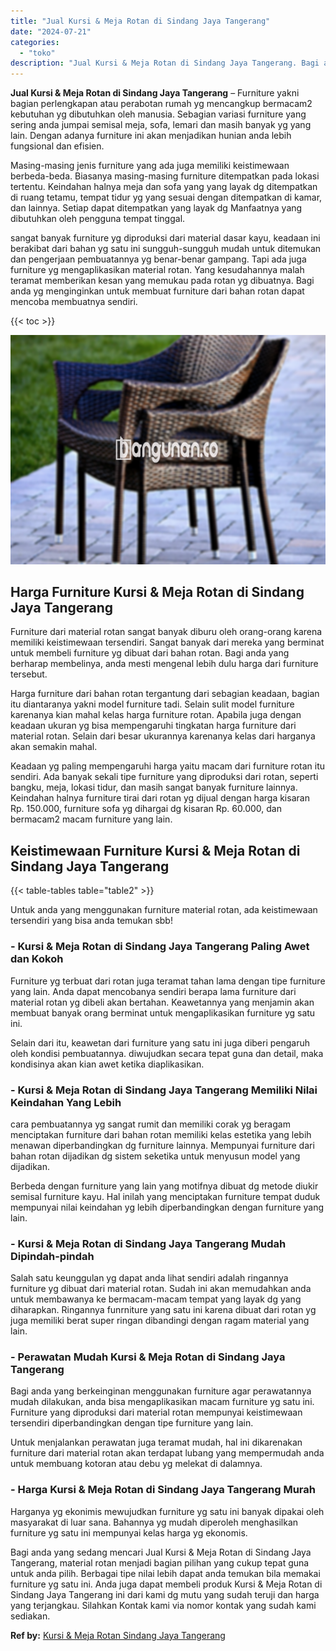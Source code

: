 ```yaml
---
title: "Jual Kursi & Meja Rotan di Sindang Jaya Tangerang"
date: "2024-07-21"
categories: 
  - "toko"
description: "Jual Kursi & Meja Rotan di Sindang Jaya Tangerang. Bagi anda yang sedang mencari Jual Kursi & Meja Rotan di Sindang Jaya Tangerang, material rotan menjadi ba..."
---
```


**Jual Kursi & Meja Rotan di Sindang Jaya Tangerang** – Furniture yakni bagian perlengkapan atau perabotan rumah yg mencangkup bermacam2 kebutuhan yg dibutuhkan oleh manusia. Sebagian variasi furniture yang sering anda jumpai semisal meja, sofa, lemari dan masih banyak yg yang lain. Dengan adanya furniture ini akan menjadikan hunian anda lebih fungsional dan efisien.

Masing-masing jenis furniture yang ada juga memiliki keistimewaan berbeda-beda. Biasanya masing-masing furniture ditempatkan pada lokasi tertentu. Keindahan halnya meja dan sofa yang yang layak dg ditempatkan di ruang tetamu, tempat tidur yg yang sesuai dengan ditempatkan di kamar, dan lainnya. Setiap dapat ditempatkan yang layak dg Manfaatnya yang dibutuhkan oleh pengguna tempat tinggal.

sangat banyak furniture yg diproduksi dari material dasar kayu, keadaan ini berakibat dari bahan yg satu ini sungguh-sungguh mudah untuk ditemukan dan pengerjaan pembuatannya yg benar-benar gampang. Tapi ada juga furniture yg mengaplikasikan material rotan. Yang kesudahannya malah teramat memberikan kesan yang memukau pada rotan yg dibuatnya. Bagi anda yg menginginkan untuk membuat furniture dari bahan rotan dapat mencoba membuatnya sendiri.

{{< toc >}}

![Jual Kursi & Meja Rotan di Sindang Jaya Tangerang](/images/kursi-meja-rotan-murah29.png)

## Harga Furniture Kursi & Meja Rotan di Sindang Jaya Tangerang

Furniture dari material rotan sangat banyak diburu oleh orang-orang karena memiliki keistimewaan tersendiri. Sangat banyak dari mereka yang berminat untuk membeli furniture yg dibuat dari bahan rotan. Bagi anda yang berharap membelinya, anda mesti mengenal lebih dulu harga dari furniture tersebut.

Harga furniture dari bahan rotan tergantung dari sebagian keadaan, bagian itu diantaranya yakni model furniture tadi. Selain sulit model furniture karenanya kian mahal kelas harga furniture rotan. Apabila juga dengan keadaan ukuran yg bisa mempengaruhi tingkatan harga furniture dari material rotan. Selain dari besar ukurannya karenanya kelas dari harganya akan semakin mahal.

Keadaan yg paling mempengaruhi harga yaitu macam dari furniture rotan itu sendiri. Ada banyak sekali tipe furniture yang diproduksi dari rotan, seperti bangku, meja, lokasi tidur, dan masih sangat banyak furniture lainnya. Keindahan halnya furniture tirai dari rotan yg dijual dengan harga kisaran Rp. 150.000, furniture sofa yg dihargai dg kisaran Rp. 60.000, dan bermacam2 macam furniture yang lain.

## Keistimewaan Furniture Kursi & Meja Rotan di Sindang Jaya Tangerang

{{< table-tables table="table2" >}}

Untuk anda yang menggunakan furniture material rotan, ada keistimewaan tersendiri yang bisa anda temukan sbb!

### \- Kursi & Meja Rotan di Sindang Jaya Tangerang Paling Awet dan Kokoh

Furniture yg terbuat dari rotan juga teramat tahan lama dengan tipe furniture yang lain. Anda dapat mencobanya sendiri berapa lama furniture dari material rotan yg dibeli akan bertahan. Keawetannya yang menjamin akan membuat banyak orang berminat untuk mengaplikasikan furniture yg satu ini.

Selain dari itu, keawetan dari furniture yang satu ini juga diberi pengaruh oleh kondisi pembuatannya. diwujudkan secara tepat guna dan detail, maka kondisinya akan kian awet ketika diaplikasikan.

### \- Kursi & Meja Rotan di Sindang Jaya Tangerang Memiliki Nilai Keindahan Yang Lebih

cara pembuatannya yg sangat rumit dan memiliki corak yg beragam menciptakan furniture dari bahan rotan memiliki kelas estetika yang lebih menawan diperbandingkan dg furniture lainnya. Mempunyai furniture dari bahan rotan dijadikan dg sistem seketika untuk menyusun model yang dijadikan.

Berbeda dengan furniture yang lain yang motifnya dibuat dg metode diukir semisal furniture kayu. Hal inilah yang menciptakan furniture tempat duduk mempunyai nilai keindahan yg lebih diperbandingkan dengan furniture yang lain.

### \- Kursi & Meja Rotan di Sindang Jaya Tangerang Mudah Dipindah-pindah

Salah satu keunggulan yg dapat anda lihat sendiri adalah ringannya furniture yg dibuat dari material rotan. Sudah ini akan memudahkan anda untuk membawanya ke bermacam-macam tempat yang layak dg yang diharapkan. Ringannya funrniture yang satu ini karena dibuat dari rotan yg juga memiliki berat super ringan dibandingi dengan ragam material yang lain.

### \- Perawatan Mudah Kursi & Meja Rotan di Sindang Jaya Tangerang

Bagi anda yang berkeinginan menggunakan furniture agar perawatannya mudah dilakukan, anda bisa mengaplikasikan macam furniture yg satu ini. Furniture yang diproduksi dari material rotan mempunyai keistimewaan tersendiri diperbandingkan dengan tipe furniture yang lain.

Untuk menjalankan perawatan juga teramat mudah, hal ini dikarenakan furniture dari material rotan akan terdapat lubang yang mempermudah anda untuk membuang kotoran atau debu yg melekat di dalamnya.

### \- Harga Kursi & Meja Rotan di Sindang Jaya Tangerang Murah

Harganya yg ekonimis mewujudkan furniture yg satu ini banyak dipakai oleh masyarakat di luar sana. Bahannya yg mudah diperoleh menghasilkan furniture yg satu ini mempunyai kelas harga yg ekonomis.

Bagi anda yang sedang mencari Jual Kursi & Meja Rotan di Sindang Jaya Tangerang, material rotan menjadi bagian pilihan yang cukup tepat guna untuk anda pilih. Berbagai tipe nilai lebih dapat anda temukan bila memakai furniture yg satu ini. Anda juga dapat membeli produk Kursi & Meja Rotan di Sindang Jaya Tangerang ini dari kami dg mutu yang sudah teruji dan harga yang terjangkau. Silahkan Kontak kami via nomor kontak yang sudah kami sediakan.

**Ref by:** [Kursi & Meja Rotan Sindang Jaya Tangerang](https://id.wikipedia.org/wiki/Kursi)
